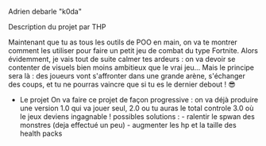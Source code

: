 
Adrien debarle "k0da"

Description du projet par THP

Maintenant que tu as tous les outils de POO en main, on va te montrer comment les utiliser pour faire un petit jeu de combat du type Fortnite. Alors évidemment, je vais tout de suite calmer tes ardeurs : on va devoir se contenter de visuels bien moins ambitieux que le vrai jeu… Mais le principe sera là : des joueurs vont s'affronter dans une grande arène, s'échanger des coups, et tu ne pourras vaincre que si tu es le dernier debout ! 😎

- Le projet
On va faire ce projet de façon progressive : on va déjà produire une version 1.0 qui va jouer seul, 
2.0 ou tu auras le total controle 
3.0 où le jeux deviens ingagnable !
	possibles solutions :
		- ralentir le spwan des monstres (deja effectué un peu)
		- augmenter les hp et la taille des health packs
	
